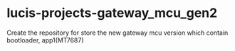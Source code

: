 # lucis-projects-gateway_mcu_gen2
Create the repository for store the new gateway mcu version which contain bootloader, app1(MT7687)
